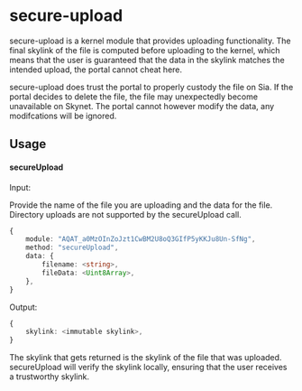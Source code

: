 # secure-upload

secure-upload is a kernel module that provides uploading functionality. The
final skylink of the file is computed before uploading to the kernel, which
means that the user is guaranteed that the data in the skylink matches the
intended upload, the portal cannot cheat here.

secure-upload does trust the portal to properly custody the file on Sia. If the
portal decides to delete the file, the file may unexpectedly become unavailable
on Skynet. The portal cannot however modify the data, any modifcations will be
ignored.

## Usage

#### secureUpload

Input:

Provide the name of the file you are uploading and the data for the file.
Directory uploads are not supported by the secureUpload call.

```ts
{
	module: "AQAT_a0MzOInZoJzt1CwBM2U8oQ3GIfP5yKKJu8Un-SfNg",
	method: "secureUpload",
	data: {
		filename: <string>,
		fileData: <Uint8Array>,
	},
}
```

Output:

```ts
{
	skylink: <immutable skylink>,
}
```

The skylink that gets returned is the skylink of the file that was uploaded.
secureUpload will verify the skylink locally, ensuring that the user receives a
trustworthy skylink.
